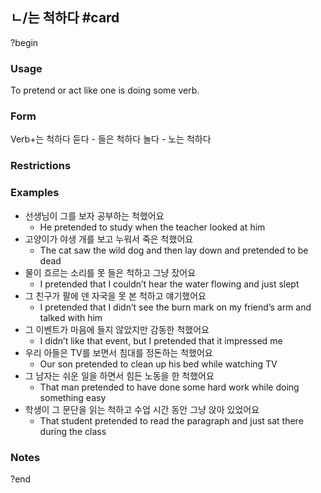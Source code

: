 ## ㄴ/는 척하다 #card
?begin
### Usage
To pretend or act like one is doing some verb.
### Form
Verb+는 척하다
듣다 - 들은 척하다
놀다 - 노는 척하다
### Restrictions
### Examples
* 선생님이 그를 보자 공부하는 척했어요
	* He pretended to study when the teacher looked at him
* 고양이가 야생 개를 보고 누워서 죽은 척했어요
	* The cat saw the wild dog and then lay down and pretended to be dead
* 물이 흐르는 소리를 못 들은 척하고 그냥 잤어요
	* I pretended that I couldn’t hear the water flowing and just slept
* 그 친구가 팔에 덴 자국을 못 본 척하고 얘기했어요
	* I pretended that I didn’t see the burn mark on my friend’s arm and talked with him
* 그 이벤트가 마음에 들지 않았지만 감동한 척했어요
	* I didn’t like that event, but I pretended that it impressed me
* 우리 아들은 TV를 보면서 침대를 정돈하는 척했어요
	* Our son pretended to clean up his bed while watching TV
* 그 남자는 쉬운 일을 하면서 힘든 노동을 한 척했어요
	* That man pretended to have done some hard work while doing something easy
* 학생이 그 문단을 읽는 척하고 수업 시간 동안 그냥 앉아 있었어요
	* That student pretended to read the paragraph and just sat there during the class
### Notes
?end
